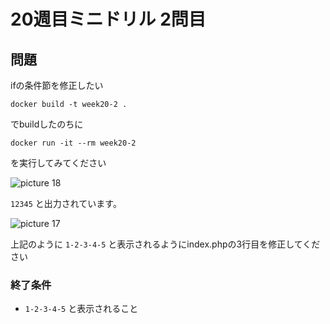 # 20週目ミニドリル 2問目

## 問題

ifの条件節を修正したい

```
docker build -t week20-2 .
```

でbuildしたのちに

```
docker run -it --rm week20-2
```

を実行してみてください

![picture 18](../images/3472bf26c08786779b49aabe637290dda68c152bf3971f38fd4a679c33a3f902.png)  

 `12345` と出力されています。

![picture 17](../images/13358302230178a4f15aafa9c9327d9046cee8da1304a240fbfffd058758e79d.png)  

上記のように `1-2-3-4-5` と表示されるようにindex.phpの3行目を修正してください

### 終了条件
- `1-2-3-4-5` と表示されること